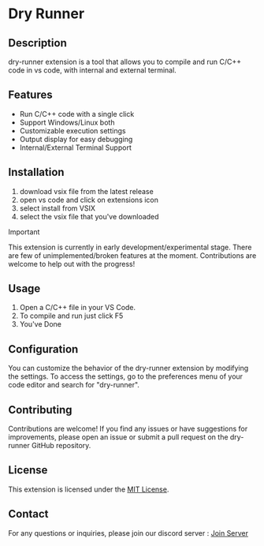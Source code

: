# Dry Runner

## Description
dry-runner extension is a tool that allows you to compile and run C/C++ code in vs code, with internal and external terminal.

## Features
- Run C/C++ code with a single click
- Support Windows/Linux both
- Customizable execution settings
- Output display for easy debugging
- Internal/External Terminal Support

## Installation
1. download vsix file from the latest release
2. open vs code and click on extensions icon
3. select install from VSIX
4. select the vsix file that you've downloaded


> [!IMPORTANT]  
> This extension is currently in early development/experimental stage. There are few of unimplemented/broken features at the moment. Contributions are welcome to help out with the progress!


## Usage
1. Open a C/C++ file in your VS Code.
2. To compile and run just click F5
3. You've Done


## Configuration
You can customize the behavior of the dry-runner extension by modifying the settings. To access the settings, go to the preferences menu of your code editor and search for "dry-runner".

## Contributing
Contributions are welcome! If you find any issues or have suggestions for improvements, please open an issue or submit a pull request on the dry-runner GitHub repository.

## License
This extension is licensed under the [MIT License](https://opensource.org/licenses/MIT).

## Contact
For any questions or inquiries, please join our discord server : [Join Server](https://discord.gg/vMnhpAyFZm)
